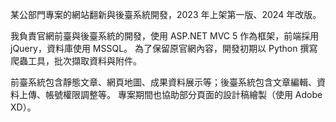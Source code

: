 某公部門專案的網站翻新與後臺系統開發，2023 年上架第一版、2024 年改版。

我負責官網前臺與後臺系統的開發，使用 ASP.NET MVC 5 作為框架，前端採用 jQuery，資料庫使用 MSSQL。
為了保留原官網內容，開發初期以 Python 撰寫爬蟲工具，批次擷取資料與附件。

前臺系統包含靜態文章、網頁地圖、成果資料展示等；後臺系統包含文章編輯、資料上傳、帳號權限調整等。
專案期間也協助部分頁面的設計稿繪製（使用 Adobe XD）。
